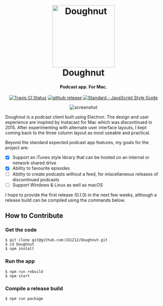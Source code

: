 <h1 align="center">
  <img src="https://github.com/CD1212/Doughnut/raw/master/src/assets/icon.png" alt="Doughnut" width="200">
  <br>
  Doughnut
  <br>
</h1>

<h4 align="center">Podcast app. For Mac.</h4>

<p align="center">
  <a href="https://travis-ci.org/CD1212/Doughnut"><img src="https://img.shields.io/travis/CD1212/Doughnut/master.svg" alt="Travis CI Status" /></a>
  <a href="https://github.com/CD1212/Doughnut/releases"><img src="https://img.shields.io/github/release/cd1212/doughnut.svg" alt="github release"></a>
  <a href="https://standardjs.com"><img src="https://img.shields.io/badge/code_style-standard-brightgreen.svg" alt="Standard - JavaScript Style Guide"></a>
</p>

<p align="center">
  <img src="https://raw.githubusercontent.com/CD1212/Doughnut/master/screenshot.jpg?v=4" align="center" alt="screenshot" style="max-width:100%;" />
</p>

Doughnut is a podcast client built using Electron. The design and user experience are inspired by Instacast for Mac which was discontinued in 2015. After experimenting with alternate user interface layouts, I kept coming back to the three column layout as most useable and practical.

Beyond the standard expected podcast app features, my goals for the project are:
- [x] Support an iTunes style library that can be hosted on an internal or network shared drive 
- [x] Ability to favourite episodes
- [ ] Ability to create podcasts without a feed, for miscellaneous releases of discontinued podcasts
- [ ] Support Windows & Linux as well as macOS

I hope to provide the first release (0.1.0) in the next few weeks, although a release build can be compiled using the commands below.

## How to Contribute

### Get the code
```
$ git clone git@github.com:CD1212/Doughnut.git
$ cd Doughnut
$ npm install
```

### Run the app
```
$ npm run rebuild
$ npm start
```

### Compile a release build
```
$ npm run package
```